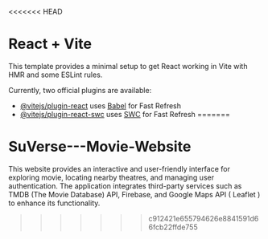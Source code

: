 <<<<<<< HEAD
# React + Vite

This template provides a minimal setup to get React working in Vite with HMR and some ESLint rules.

Currently, two official plugins are available:

- [@vitejs/plugin-react](https://github.com/vitejs/vite-plugin-react/blob/main/packages/plugin-react/README.md) uses [Babel](https://babeljs.io/) for Fast Refresh
- [@vitejs/plugin-react-swc](https://github.com/vitejs/vite-plugin-react-swc) uses [SWC](https://swc.rs/) for Fast Refresh
=======
# SuVerse---Movie-Website
This website provides an interactive and user-friendly interface for exploring movie, locating nearby theatres, and managing user authentication. The application integrates third-party services such as TMDB (The Movie Database) API, Firebase, and Google Maps API ( Leaflet ) to enhance its functionality.
>>>>>>> c912421e655794626e8841591d66fcb22ffde755
